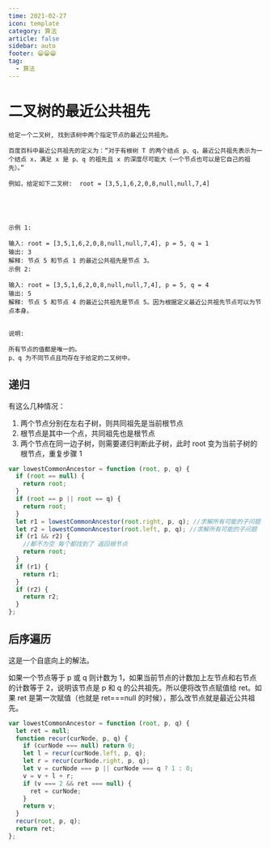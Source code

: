 ```yaml
---
time: 2021-02-27
icon: template
category: 算法
article: false
sidebar: auto
footer: 😁😁😁
tag:
  - 算法
---
```


# 二叉树的最近公共祖先

```
给定一个二叉树, 找到该树中两个指定节点的最近公共祖先。

百度百科中最近公共祖先的定义为：“对于有根树 T 的两个结点 p、q，最近公共祖先表示为一个结点 x，满足 x 是 p、q 的祖先且 x 的深度尽可能大（一个节点也可以是它自己的祖先）。”

例如，给定如下二叉树:  root = [3,5,1,6,2,0,8,null,null,7,4]



 

示例 1:

输入: root = [3,5,1,6,2,0,8,null,null,7,4], p = 5, q = 1
输出: 3
解释: 节点 5 和节点 1 的最近公共祖先是节点 3。
示例 2:

输入: root = [3,5,1,6,2,0,8,null,null,7,4], p = 5, q = 4
输出: 5
解释: 节点 5 和节点 4 的最近公共祖先是节点 5。因为根据定义最近公共祖先节点可以为节点本身。
 

说明:

所有节点的值都是唯一的。
p、q 为不同节点且均存在于给定的二叉树中。
```

## 递归

有这么几种情况：

1. 两个节点分别在左右子树，则共同祖先是当前根节点
2. 根节点是其中一个点，共同祖先也是根节点
3. 两个节点在同一边子树，则需要递归判断此子树，此时 root 变为当前子树的根节点，重复步骤 1

```js
var lowestCommonAncestor = function (root, p, q) {
  if (root == null) {
    return root;
  }
  if (root == p || root == q) {
    return root;
  }
  let r1 = lowestCommonAncestor(root.right, p, q); //求解所有可能的子问题
  let r2 = lowestCommonAncestor(root.left, p, q); //求解所有可能的子问题
  if (r1 && r2) {
    //都不为空 每个都找到了 返回根节点
    return root;
  }
  if (r1) {
    return r1;
  }
  if (r2) {
    return r2;
  }
};
```

## 后序遍历

这是一个自底向上的解法。

如果一个节点等于 p 或 q 则计数为 1，如果当前节点的计数加上左节点和右节点的计数等于 2，说明该节点是 p 和 q 的公共祖先。所以便将改节点赋值给 ret。如果 ret 是第一次赋值（也就是 ret===null 的时候），那么改节点就是最近公共祖先。

```js
var lowestCommonAncestor = function (root, p, q) {
  let ret = null;
  function recur(curNode, p, q) {
    if (curNode === null) return 0;
    let l = recur(curNode.left, p, q);
    let r = recur(curNode.right, p, q);
    let v = curNode === p || curNode === q ? 1 : 0;
    v = v + l + r;
    if (v === 2 && ret === null) {
      ret = curNode;
    }
    return v;
  }
  recur(root, p, q);
  return ret;
};
```
